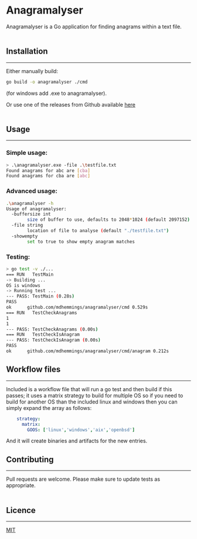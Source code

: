 # Anagramalyser

Anagramalyser is a Go application for finding anagrams within a text file.
<br><br>
## Installation
<hr>

Either manually build:

```bash
go build -o anagramalyser ./cmd
```
(for windows add .exe to anagramalyser).

Or use one of the releases from Github available [here](https://github.com/mdhemmings/anagramalyser/releases)
<br><br>
## Usage
<hr>

### Simple usage:
```bash
> .\anagramalyser.exe -file .\testfile.txt
Found anagrams for abc are [cba]
Found anagrams for cba are [abc]
```

### Advanced usage:
```bash
.\anagramalyser -h
Usage of anagramalyser:
  -buffersize int
        size of buffer to use, defaults to 2048*1024 (default 2097152)
  -file string
        location of file to analyse (default "./testfile.txt")
  -showempty
        set to true to show empty anagram matches
```

### Testing:
```bash
> go test -v ./...
=== RUN   TestMain
-> Building ...
OS is windows
-> Running test ...
--- PASS: TestMain (0.28s)
PASS
ok      github.com/mdhemmings/anagramalyser/cmd 0.529s
=== RUN   TestCheckAnagrams
1
1
--- PASS: TestCheckAnagrams (0.00s)
=== RUN   TestCheckIsAnagram
--- PASS: TestCheckIsAnagram (0.00s)
PASS
ok      github.com/mdhemmings/anagramalyser/cmd/anagram 0.212s
```

## Workflow files
<hr>

Included is a workflow file that will run a go test and then build if this passes; it uses a matrix strategy to build for multiple OS so if you need to build for another OS than the included linux and windows then you can simply expand the array as follows:
```yaml
    strategy:
      matrix:
        GOOS: ['linux','windows','aix','openbsd']
```
And it will create binaries and artifacts for the new entries.
## Contributing
<hr>
Pull requests are welcome. Please make sure to update tests as appropriate.
<br><br>

## Licence
<hr>

[MIT](https://choosealicense.com/licenses/mit/)